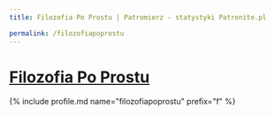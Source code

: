 ```yaml
---
title: Filozofia Po Prostu | Patromierz - statystyki Patronite.pl

permalink: /filozofiapoprostu
---
```


# [Filozofia Po Prostu](https://patronite.pl/filozofiapoprostu)

{% include profile.md name="filozofiapoprostu" prefix="f" %}

